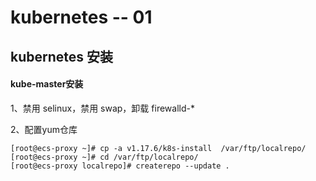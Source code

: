 # kubernetes -- 01

## kubernetes 安装

#### kube-master安装

1、禁用 selinux，禁用 swap，卸载 firewalld-*

2、配置yum仓库

```shell
[root@ecs-proxy ~]# cp -a v1.17.6/k8s-install  /var/ftp/localrepo/
[root@ecs-proxy ~]# cd /var/ftp/localrepo/
[root@ecs-proxy localrepo]# createrepo --update .
```

